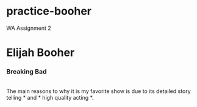 # practice-booher
WA Assignment 2

# Elijah Booher
### Breaking Bad
<br>
The main reasons to why it is my favorite show is due to its detailed  story telling * and * high quality acting *.

